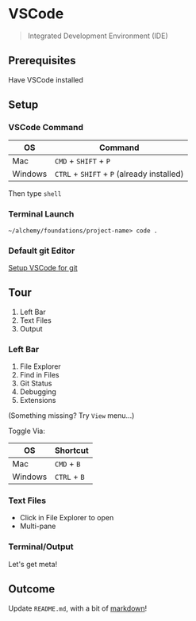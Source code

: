 VSCode
===

> Integrated Development Environment (IDE)

## Prerequisites

Have VSCode installed

## Setup

### VSCode Command

OS|Command
---|---
Mac | `CMD` + `SHIFT` + `P`
Windows|`CTRL` + `SHIFT` + `P` (already installed)

Then type `shell`

### Terminal Launch

```
~/alchemy/foundations/project-name> code .
```

### Default git Editor

[Setup VSCode for git](https://code.visualstudio.com/docs/editor/versioncontrol#_vs-code-as-git-editor)

## Tour

1. Left Bar
2. Text Files
3. Output

### Left Bar

1. File Explorer
1. Find in Files
1. Git Status
1. Debugging
1. Extensions

(Something missing? Try `View` menu...)

Toggle Via:

OS|Shortcut
---|---
Mac | `CMD` + `B`
Windows|`CTRL` + `B`

### Text Files

* Click in File Explorer to open
* Multi-pane

### Terminal/Output

Let's get meta!

## Outcome

Update `README.md`, with a bit of [markdown](markdown.md)!
